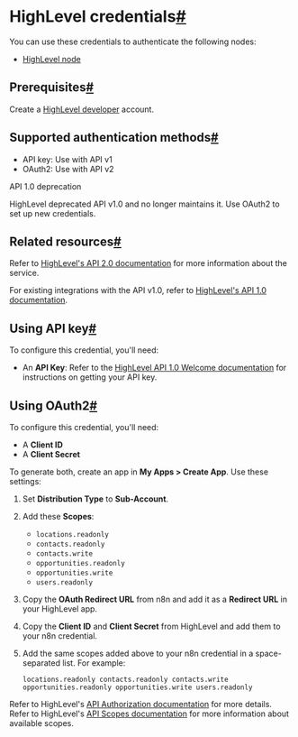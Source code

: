 [](https://github.com/n8n-io/n8n-docs/edit/main/docs/integrations/builtin/credentials/highlevel.md "Edit this page")

# HighLevel credentials[#](#highlevel-credentials "Permanent link")

You can use these credentials to authenticate the following nodes:

*   [HighLevel node](../../app-nodes/n8n-nodes-base.highlevel/)

## Prerequisites[#](#prerequisites "Permanent link")

Create a [HighLevel developer](https://marketplace.gohighlevel.com/) account.

## Supported authentication methods[#](#supported-authentication-methods "Permanent link")

*   API key: Use with API v1
*   OAuth2: Use with API v2

API 1.0 deprecation

HighLevel deprecated API v1.0 and no longer maintains it. Use OAuth2 to set up new credentials.

## Related resources[#](#related-resources "Permanent link")

Refer to [HighLevel's API 2.0 documentation](https://highlevel.stoplight.io/docs/integrations/0443d7d1a4bd0-overview) for more information about the service.

For existing integrations with the API v1.0, refer to [HighLevel's API 1.0 documentation](https://public-api.gohighlevel.com/).

## Using API key[#](#using-api-key "Permanent link")

To configure this credential, you'll need:

*   An **API Key**: Refer to the [HighLevel API 1.0 Welcome documentation](https://public-api.gohighlevel.com/) for instructions on getting your API key.

## Using OAuth2[#](#using-oauth2 "Permanent link")

To configure this credential, you'll need:

*   A **Client ID**
*   A **Client Secret**

To generate both, create an app in **My Apps > Create App**. Use these settings:

1.  Set **Distribution Type** to **Sub-Account**.
2.  Add these **Scopes**:
    *   `locations.readonly`
    *   `contacts.readonly`
    *   `contacts.write`
    *   `opportunities.readonly`
    *   `opportunities.write`
    *   `users.readonly`
3.  Copy the **OAuth Redirect URL** from n8n and add it as a **Redirect URL** in your HighLevel app.
4.  Copy the **Client ID** and **Client Secret** from HighLevel and add them to your n8n credential.
5.  Add the same scopes added above to your n8n credential in a space-separated list. For example:
    
    `locations.readonly contacts.readonly contacts.write opportunities.readonly opportunities.write users.readonly`
    

Refer to HighLevel's [API Authorization documentation](https://highlevel.stoplight.io/docs/integrations/a04191c0fabf9-authorization) for more details. Refer to HighLevel's [API Scopes documentation](https://highlevel.stoplight.io/docs/integrations/vcctp9t1w8hja-scopes) for more information about available scopes.